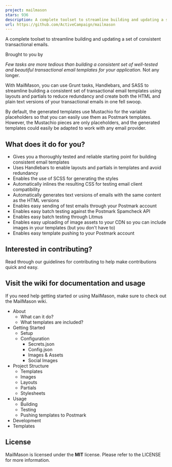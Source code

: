 ```yaml
---
project: mailmason
stars: 936
description: A complete toolset to streamline building and updating a set of consistent transactional emails.
url: https://github.com/ActiveCampaign/mailmason
---
```


A complete toolset to streamline building and updating a set of consistent transactional emails.

Brought to you by

_Few tasks are more tedious than building a consistent set of well-tested and beautiful transactional email templates for your application._ Not any longer.

With MailMason, you can use Grunt tasks, Handlebars, and SASS to streamline building a consistent set of transactional email templates using layouts and partials to reduce redundancy and create both the HTML and plain text versions of your transactional emails in one fell swoop.

By default, the generated templates use Mustachio for the variable placeholders so that you can easily use them as Postmark templates. However, the Mustachio pieces are only placeholders, and the generated templates could easily be adapted to work with any email provider.

What does it do for you?
------------------------

-   Gives you a thoroughly tested and reliable starting point for building consistent email templates
-   Uses Handlebars to enable layouts and partials in templates and avoid redundancy
-   Enables the use of SCSS for generating the styles
-   Automatically inlines the resulting CSS for testing email client compatibility
-   Automatically generates text versions of emails with the same content as the HTML versions
-   Enables easy sending of test emails through your Postmark account
-   Enables easy batch testing against the Postmark Spamcheck API
-   Enables easy batch testing through Litmus
-   Enables easy uploading of image assets to your CDN so you can include images in your templates (but you don't have to)
-   Enables easy template pushing to your Postmark account

Interested in contributing?
---------------------------

Read through our guidelines for contributing to help make contributions quick and easy.

Visit the wiki for documentation and usage
------------------------------------------

If you need help getting started or using MailMason, make sure to check out the MailMason wiki.

-   About
    -   What can it do?
    -   What templates are included?
-   Getting Started
    -   Setup
    -   Configuration
        -   Secrets.json
        -   Config.json
        -   Images & Assets
        -   Social Images
-   Project Structure
    -   Templates
    -   Images
    -   Layouts
    -   Partials
    -   Stylesheets
-   Usage
    -   Building
    -   Testing
    -   Pushing templates to Postmark
-   Development
-   Templates

License
-------

MailMason is licensed under the **MIT** license. Please refer to the LICENSE for more information.
